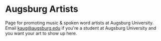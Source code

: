 # Augsburg Artists
Page for promoting music & spoken word artists at Augsburg University.  Email kaug@augsburg.edu if you're a student at Augsburg University and you want your art to show up here.
